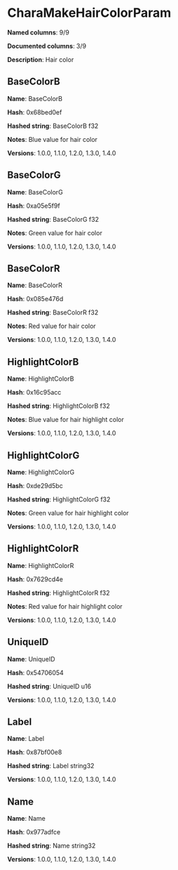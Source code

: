 # CharaMakeHairColorParam
**Named columns**: 9/9

**Documented columns**: 3/9

**Description**: Hair color
## BaseColorB

**Name**: BaseColorB

**Hash**: 0x68bed0ef

**Hashed string**: BaseColorB f32

**Notes**: Blue value for hair color

**Versions**: 1.0.0, 1.1.0, 1.2.0, 1.3.0, 1.4.0

## BaseColorG

**Name**: BaseColorG

**Hash**: 0xa05e5f9f

**Hashed string**: BaseColorG f32

**Notes**: Green value for hair color

**Versions**: 1.0.0, 1.1.0, 1.2.0, 1.3.0, 1.4.0

## BaseColorR

**Name**: BaseColorR

**Hash**: 0x085e476d

**Hashed string**: BaseColorR f32

**Notes**: Red value for hair color

**Versions**: 1.0.0, 1.1.0, 1.2.0, 1.3.0, 1.4.0

## HighlightColorB

**Name**: HighlightColorB

**Hash**: 0x16c95acc

**Hashed string**: HighlightColorB f32

**Notes**: Blue value for hair highlight color

**Versions**: 1.0.0, 1.1.0, 1.2.0, 1.3.0, 1.4.0

## HighlightColorG

**Name**: HighlightColorG

**Hash**: 0xde29d5bc

**Hashed string**: HighlightColorG f32

**Notes**: Green value for hair highlight color

**Versions**: 1.0.0, 1.1.0, 1.2.0, 1.3.0, 1.4.0

## HighlightColorR

**Name**: HighlightColorR

**Hash**: 0x7629cd4e

**Hashed string**: HighlightColorR f32

**Notes**: Red value for hair highlight color

**Versions**: 1.0.0, 1.1.0, 1.2.0, 1.3.0, 1.4.0

## UniqueID

**Name**: UniqueID

**Hash**: 0x54706054

**Hashed string**: UniqueID u16

**Versions**: 1.0.0, 1.1.0, 1.2.0, 1.3.0, 1.4.0

## Label

**Name**: Label

**Hash**: 0x87bf00e8

**Hashed string**: Label string32

**Versions**: 1.0.0, 1.1.0, 1.2.0, 1.3.0, 1.4.0

## Name

**Name**: Name

**Hash**: 0x977adfce

**Hashed string**: Name string32

**Versions**: 1.0.0, 1.1.0, 1.2.0, 1.3.0, 1.4.0

